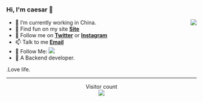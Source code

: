 ###  Hi, I'm caesar 👋

<img align="right" src="https://github-readme-stats.vercel.app/api?username=caesar0053&title_color=fff&text_color=fff&icon_color=ccc&bg_color=000&hide_title=true&show_icons=true" />

<!-- <img align="right" src="https://github-readme-stats.vercel.app/api?username=caesar0053&show_icons=true&theme=radical" /> -->

- 🔭 I’m currently working in  China.
-  🍭 Find fun on my site [**Site**](https://www.google.com)
-  🌱 Follow me on [**Twitter**](https://twitter.com/) or [**Instagram**](https://www.instagram.com/)
-  📫  Talk to me [**Email**](https://www.google.com)
- 👏 Follow Me: [![](https://img.shields.io/github/followers/caesar0053?label=follow%20me&style=social)](https://github.com/caesar0053/)
- 🔭 A  Backend developer. 

.Love life.

---
<p align="center">
  Visitor count<br>
  <img src="https://profile-counter.glitch.me/caesar0053/count.svg" />
</p>
